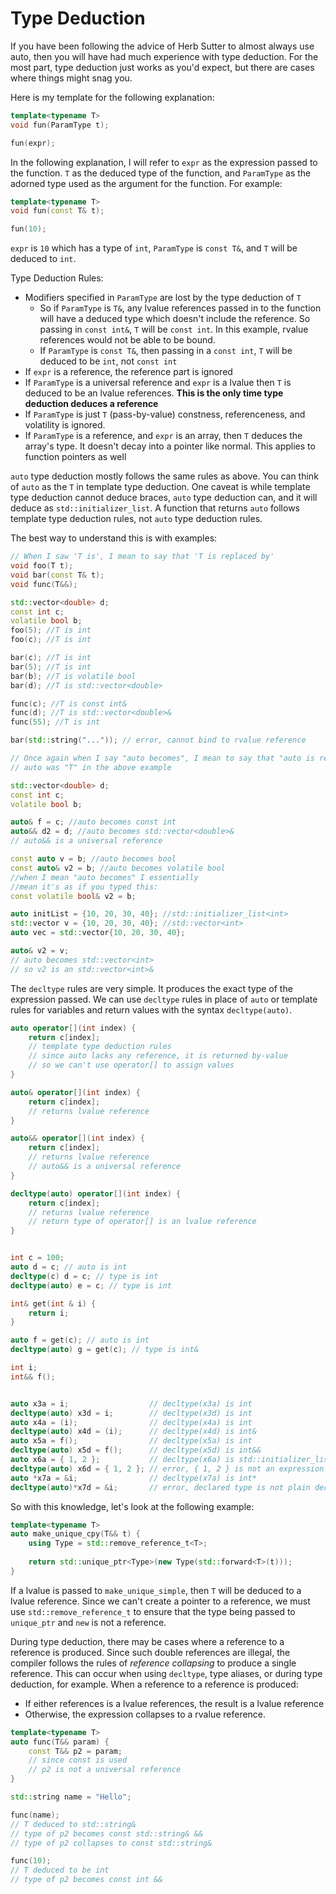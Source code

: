 # Type Deduction

If you have been following the advice of Herb Sutter to almost always use auto, then you will have had much experience with type deduction. 
For the most part, type deduction just works as you'd expect, but there are cases where things might snag you.

Here is my template for the following explanation:

```C++
template<typename T>
void fun(ParamType t);

fun(expr);

```

In the following explanation, I will refer to `expr` as the expression passed to the function. `T` as the deduced type of the function, and `ParamType` 
as the adorned type used as the argument for the function. For example:

```C++
template<typename T>
void fun(const T& t);

fun(10);
```

`expr` is `10` which has a type of `int`, `ParamType` is `const T&`, and `T` will be deduced to `int`.

Type Deduction Rules:
* Modifiers specified in `ParamType` are lost by the type deduction of `T`
    * So if `ParamType` is `T&`, any lvalue references passed in to the function will have a deduced type which doesn't include the reference. So passing in `const int&`, `T` will be `const int`. 
    In this example, rvalue references would not be able to be bound.
	* If `ParamType` is `const T&`, then passing in a `const int`, `T` will be deduced to be `int`, not `const int`
* If `expr` is a reference, the reference part is ignored
* If `ParamType` is a universal reference and `expr` is a lvalue then `T` is deduced to be an lvalue references. **This is the only time type deduction deduces a reference**
* If `ParamType` is just `T` (pass-by-value) constness, referenceness, and volatility is ignored.
* If `ParamType` is a reference, and `expr` is an array, then `T` deduces the array's type. It doesn't decay into a pointer like normal. This applies to function pointers as well

`auto` type deduction mostly follows the same rules as above. You can think of `auto` as the `T` in template type deduction. 
One caveat is while template type deduction cannot deduce braces, `auto` type deduction can, and it will deduce as `std::initializer_list`. 
A function that returns `auto` follows template type deduction rules, not `auto` type deduction rules.

The best way to understand this is with examples:

```C++
// When I saw 'T is', I mean to say that 'T is replaced by'
void foo(T t);
void bar(const T& t);
void func(T&&);

std::vector<double> d;
const int c;
volatile bool b;
foo(5); //T is int
foo(c); //T is int

bar(c); //T is int
bar(5); //T is int
bar(b); //T is volatile bool
bar(d); //T is std::vector<double>

func(c); //T is const int&
func(d); //T is std::vector<double>&
func(55); //T is int

bar(std::string("...")); // error, cannot bind to rvalue reference
```

```C++
// Once again when I say "auto becomes", I mean to say that "auto is replaced by" as if
// auto was "T" in the above example

std::vector<double> d;
const int c;
volatile bool b;

auto& f = c; //auto becomes const int
auto&& d2 = d; //auto becomes std::vector<double>&
// auto&& is a universal reference

const auto v = b; //auto becomes bool
const auto& v2 = b; //auto becomes volatile bool
//when I mean "auto becomes" I essentially 
//mean it's as if you typed this:
const volatile bool& v2 = b;

auto initList = {10, 20, 30, 40}; //std::initializer_list<int>
std::vector v = {10, 20, 30, 40}; //std::vector<int>
auto vec = std::vector{10, 20, 30, 40};

auto& v2 = v;
// auto becomes std::vector<int>
// so v2 is an std::vector<int>&
```

The `decltype` rules are very simple. 
It produces the exact type of the expression passed.
We can use `decltype` rules in place of `auto` or template rules for variables and return values with the syntax `decltype(auto)`.

```C++
auto operator[](int index) {
    return c[index];
    // template type deduction rules
    // since auto lacks any reference, it is returned by-value
    // so we can't use operator[] to assign values
}

auto& operator[](int index) {
    return c[index];
    // returns lvalue reference
}

auto&& operator[](int index) {
    return c[index];
    // returns lvalue reference
    // auto&& is a universal reference
}

decltype(auto) operator[](int index) {
    return c[index];
    // returns lvalue reference
    // return type of operator[] is an lvalue reference
}


int c = 100;
auto d = c; // auto is int
decltype(c) d = c; // type is int
decltype(auto) e = c; // type is int

int& get(int & i) {
    return i;
}

auto f = get(c); // auto is int
decltype(auto) g = get(c); // type is int&

int i;
int&& f();


auto x3a = i;                  // decltype(x3a) is int
decltype(auto) x3d = i;        // decltype(x3d) is int
auto x4a = (i);                // decltype(x4a) is int
decltype(auto) x4d = (i);      // decltype(x4d) is int&
auto x5a = f();                // decltype(x5a) is int
decltype(auto) x5d = f();      // decltype(x5d) is int&&
auto x6a = { 1, 2 };           // decltype(x6a) is std::initializer_list<int>
decltype(auto) x6d = { 1, 2 }; // error, { 1, 2 } is not an expression (only auto deduces braces to initializer list)
auto *x7a = &i;                // decltype(x7a) is int*
decltype(auto)*x7d = &i;       // error, declared type is not plain decltype(auto)
```

So with this knowledge, let's look at the following example:

```C++
template<typename T>
auto make_unique_cpy(T&& t) {
    using Type = std::remove_reference_t<T>; 
    
    return std::unique_ptr<Type>(new Type(std::forward<T>(t)));
}
```

If a lvalue is passed to `make_unique_simple`, then `T` will be deduced to a lvalue reference. 
Since we can't create a pointer to a reference, we must use `std::remove_reference_t` to ensure that the type being passed to `unique_ptr`
and `new` is not a reference.

During type deduction, there may be cases where a reference to a reference is produced.
Since such double references are illegal, the compiler follows the rules of *reference collapsing* to produce a single reference. 
This can occur when using `decltype`, type aliases, or during type deduction, for example. When a reference to a reference is produced:
* If either references is a lvalue references, the result is a lvalue reference
* Otherwise, the expression collapses to a rvalue reference.

```C++
template<typename T>
auto func(T&& param) {
    const T&& p2 = param;
    // since const is used
    // p2 is not a universal reference
}

std::string name = "Hello";

func(name);
// T deduced to std::string&
// type of p2 becomes const std::string& &&
// type of p2 collapses to const std::string&

func(10);
// T deduced to be int
// type of p2 becomes const int &&
```
